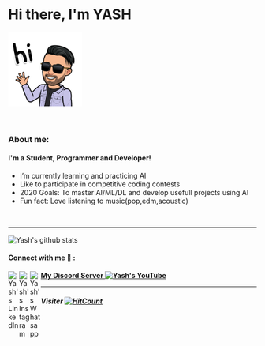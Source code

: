 # Hi there, I'm YASH 
<p align-"center">
<img class="centrer" src="Bitmoji (Hii).png" width="150px" alt="Hiiii"> 
</p>


<br/>

### About me:

#### I'm a Student, Programmer and Developer!
- I’m currently learning and practicing AI
- Like to participate in competitive coding contests
- 2020 Goals: To master AI/ML/DL and develop usefull projects using AI
- Fun fact: Love listening to music(pop,edm,acoustic)
<br />

---------------------

<p>
<img align="center" src="https://github-readme-stats.vercel.app/api?username=YASHBRO&show_icons=true&include_all_commits=true&theme=tokyonight" alt="Yash's github stats" />
</p>


#### Connect with me 🤝 :
[<img align="left" alt="Yash's LinkedIn" width="22px" src="https://cdn.jsdelivr.net/npm/simple-icons@v3/icons/linkedin.svg" >][linkedin]
[<img align="left" alt="Yash's Instagram" width="22px" src="https://cdn.jsdelivr.net/npm/simple-icons@v3/icons/instagram.svg" >][instagram]
[<img align="left" alt="Yash's Whatsapp" width="22px" src="https://cdn.jsdelivr.net/npm/simple-icons@v3/icons/whatsapp.svg" >][whatsapp]
[**My Discord Server  <img alt="Yash's YouTube" width="17px" src="https://cdn.jsdelivr.net/npm/simple-icons@v3/icons/discord.svg" >**][discord]

---------------------



##### Visiter [![HitCount](http://hits.dwyl.com/YASHBRO/YASHBRO.svg)](http://hits.dwyl.com/YASHBRO/YASHBRO)


[instagram]: https://www.instagram.com/yash__joglekar
[linkedin]: https://www.linkedin.com/in/yash-joglekar-08a4161b4/
[discord]: https://discord.gg/hUVNsxC
[whatsapp]: https://wa.me/917587145654
